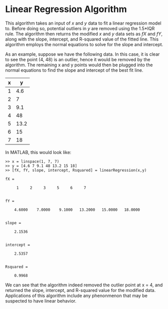 # Linear Regression Algorithm

This algorithm takes an input of *x* and *y* data to fit a linear regression model to. Before doing so, potential outliers in *y* are removed using the 1.5*IQR rule. The algorithm then returns the modified *x* and *y* data sets as *fX* and *fY*, along with the slope, intercept, and R-squared value of the fitted line. This algorithm employs the normal equations to solve for the slope and intercept.

As an example, suppose we have the following data. In this case, it is clear to see the point (4, 48) is an outlier, hence it would be removed by the algorithm. The remaining x and y points would then be plugged into the normal equations to find the slope and intercept of the best fit line.

| x | y |
| --- | --- |
| 1 | 4.6  |
| 2 | 7 |
| 3 | 9.1 |
| 4 | 48 |
| 5 | 13.2 |
| 6 | 15 |
| 7 | 18 |

In MATLAB, this would look like:

```
>> x = linspace(1, 7, 7)
>> y = [4.6 7 9.1 48 13.2 15 18]
>> [fX, fY, slope, intercept, Rsquared] = linearRegression(x,y)

fX =

     1     2     3     5     6     7


fY =

    4.6000    7.0000    9.1000   13.2000   15.0000   18.0000


slope =

    2.1536


intercept =

    2.5357


Rsquared =

    0.9968

```
We can see that the algorithm indeed removed the outlier point at x = 4, and returned the slope, intercept, and R-squared value for the modified data. Applications of this algorithm include any phenonmenon that may be suspected to have linear behavior.
